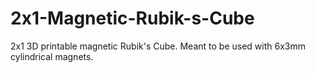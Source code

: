 # 2x1-Magnetic-Rubik-s-Cube
2x1 3D printable magnetic Rubik's Cube. Meant to be used with 6x3mm cylindrical magnets. 
